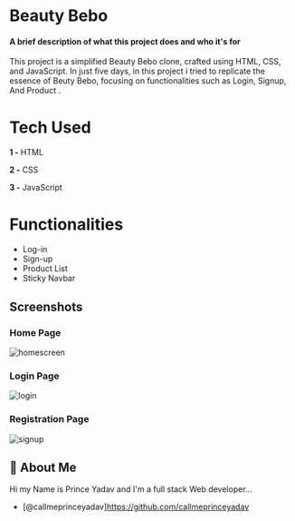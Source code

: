
# Beauty Bebo

#### A brief description of what this project does and who it's for

This project is a simplified Beauty Bebo clone, crafted using HTML, CSS, and JavaScript. In just five days, in this project i tried to replicate the essence of Beuty Bebo, focusing on functionalities such as Login, Signup, And Product .


# Tech Used

**1 -** HTML

**2 -** CSS

**3 -** JavaScript



# Functionalities
- Log-in
- Sign-up
- Product List 
- Sticky Navbar


## Screenshots

### Home Page
![homescreen](https://github.com/callmeprinceyadav/Beauty.bebo/assets/139939808/78eff100-c455-4067-aa1f-2f4b40d764ce)


### Login Page
![login](https://github.com/callmeprinceyadav/Beauty.bebo/assets/139939808/2b32e207-0b75-485f-b6d5-f871941ed860)


### Registration Page
![signup](https://github.com/callmeprinceyadav/Beauty.bebo/assets/139939808/e11b4ceb-00a5-4af6-bf47-00907e9c0d91)





## 🚀 About Me
Hi my Name is Prince Yadav and 
I'm a full stack Web developer...

- [@callmeprinceyadav]https://github.com/callmeprinceyadav

